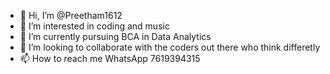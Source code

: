 - 👋 Hi, I’m @Preetham1612
- 👀 I’m interested in coding and music
- 🌱 I’m currently pursuing BCA in Data Analytics
- 💞️ I’m looking to collaborate with the coders out there who think differetly
- 📫 How to reach me WhatsApp 7619394315

<!---
Preetham1612/Preetham1612 is a ✨ special ✨ repository because its `README.md` (this file) appears on your GitHub profile.
You can click the Preview link to take a look at your changes.
--->
